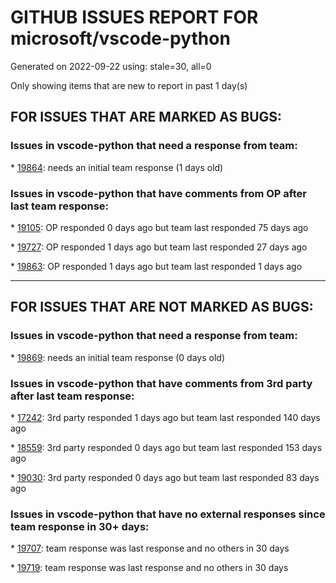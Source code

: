 
# GITHUB ISSUES REPORT FOR microsoft/vscode-python


Generated on 2022-09-22 using: stale=30, all=0


Only showing items that are new to report in past 1 day(s)


## FOR ISSUES THAT ARE MARKED AS BUGS:


### Issues in vscode-python that need a response from team:


\* [19864](https://github.com/microsoft/vscode-python/issues/19864 "Pytest test discovery over SSH does not work"): needs an initial team response (1 days old)

### Issues in vscode-python that have comments from OP after last team response:


\* [19105](https://github.com/microsoft/vscode-python/issues/19105 "Python Kernal Keeps Disappearing"): OP responded 0 days ago but team last responded 75 days ago

\* [19727](https://github.com/microsoft/vscode-python/issues/19727 "Multiprocess Debugger Fails to Launch"): OP responded 1 days ago but team last responded 27 days ago

\* [19863](https://github.com/microsoft/vscode-python/issues/19863 "Cannot open the tensorboard in vscode after installing required package"): OP responded 1 days ago but team last responded 1 days ago

---

## FOR ISSUES THAT ARE NOT MARKED AS BUGS:


### Issues in vscode-python that need a response from team:


\* [19869](https://github.com/microsoft/vscode-python/issues/19869 "Python language server no longer recommendation auto imports from local files (still works for site-packages in venv)"): needs an initial team response (0 days old)

### Issues in vscode-python that have comments from 3rd party after last team response:


\* [17242](https://github.com/microsoft/vscode-python/issues/17242 "Rewrite testing adapter"): 3rd party responded 1 days ago but team last responded 140 days ago

\* [18559](https://github.com/microsoft/vscode-python/issues/18559 "show class hierarchy or method override like pycharm"): 3rd party responded 0 days ago but team last responded 153 days ago

\* [19030](https://github.com/microsoft/vscode-python/issues/19030 "Restart test debugger with &quot;purpose&quot;==[&quot;debug-test&quot;] doesn't work with test-config in launch.json"): 3rd party responded 0 days ago but team last responded 83 days ago

### Issues in vscode-python that have no external responses since team response in 30+ days:


\* [19707](https://github.com/microsoft/vscode-python/issues/19707 "Support matplotlib plots with vscode-server?"): team response was last response and no others in 30 days

\* [19719](https://github.com/microsoft/vscode-python/issues/19719 "Show warnings in test tree"): team response was last response and no others in 30 days
